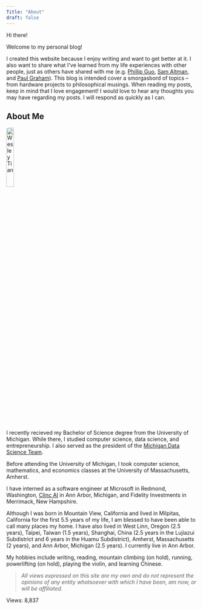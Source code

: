 ```yaml
---
Title: "About"
draft: false
---
```


Hi there!

Welcome to my personal blog!

I created this website because I enjoy writing and want to get better at it. I also want to share what I've learned from my life experiences with other people, just as others have shared with me (e.g. [Phillip Guo](www.pgbovine.net), [Sam Altman](blog.samaltman.com), and [Paul Graham](paulgraham.com)). This blog is intended cover a smorgasbord of topics – from hardware projects to philosophical musings. When reading my posts, keep in mind that I love engagement! I would love to hear any thoughts you may have regarding my posts. I will respond as quickly as I can.

## About Me

<img src="/me2.jpg" alt="Wesley Tian" style="width:20%;height:20%;border-radius:5px 25px" class="center">

I recently recieved my Bachelor of Science degree from the University of Michigan. While there, I studied computer science, data science, and entrepreneurship. I also served as the president of the [Michigan Data Science Team](https://news.engin.umich.edu/2018/08/michigan-data-science-team-wrangles-big-data/).

Before attending the University of Michigan, I took computer science, mathematics, and economics classes at the University of Massachusetts, Amherst.

I have interned as a software engineer at Microsoft in Redmond, Washington, [Clinc AI](https://clinc.com/) in Ann Arbor, Michigan, and Fidelity Investments in Merrimack, New Hampshire.

Although I was born in Mountain View, California and lived in Milpitas, California for the first 5.5 years of my life, I am blessed to have been able to call many places my home. I have also lived in West Linn, Oregon (2.5 years), Taipei, Taiwan (1.5 years), Shanghai, China (2.5 years in the Lujiazui Subdistrict and 6 years in the Huamu Subdistrict), Amherst, Massachusetts (2 years), and Ann Arbor, Michigan (2.5 years). I currently live in Ann Arbor.

My hobbies include writing, reading, mountain climbing (on hold), running, powerlifting (on hold), playing the violin, and learning Chinese.

<!--
Both my parents are naturalized Americans citizens of Chinese descent. My dad, Jason, was the VP of [Nikon Precisions China](https://www.nikon.com/products/semi/) and is currently the COO of [Piotech](http://en.sypiotech.cn/), a late-stage nano-scale semiconductor equipment startup in Shenyang, China. He holds a B.S. in electrical engineering from South China University of Technology, a M.S. in electrical engineering from Northeastern University and an M.B.A. from Nanyang Technological University. Fun fact, he was part of the [class of '77](https://www.nytimes.com/2008/01/06/world/asia/06china.html), the most competitive class in modern Chinese history. My mom, Robin, also studied electrical engineering during her undergrad and also graduated from the Shanghai University of Traditional Chinese Medicine. She is retired. My older half-sister, Jeni, who grew up in Boston, Massachussetts, is the COO of [Legacy Brands International](https://lacannabisnews.com/chuuuch-cannabis-product-line-with-bishop-don-magic-juan-announced-as-the-latest-addition-to-legacy-brands-internationals-portfolio/) and was previously a co-founder and the Chief Marketing Officer of [Frilly](https://ktla.com/2017/11/29/customize-your-fashion-with-frilly-com/). She is currently attending culinary school in Paris, France. -->

> _All views expressed on this site are my own and do not represent the opinions of any entity whatsoever with which I have been, am now, or will be affiliated._

Views: 8,837
